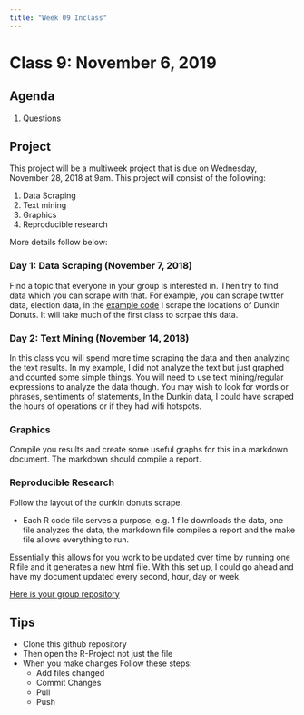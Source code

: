 ```yaml
---
title: "Week 09 Inclass"
---
```



#  Class 9:  November 6, 2019


## Agenda

1. Questions


## Project

This project will be a multiweek project that is due on Wednesday, November 28, 2018 at 9am. This project will consist of the following:

1. Data Scraping
2. Text mining 
3. Graphics
4. Reproducible research

More details follow below:


### Day 1: Data Scraping (November 7, 2018)

Find a topic that everyone in your group is interested in. Then try to find data which you can scrape with that. For example, you can scrape twitter data, election data, in the [example code](https://github.com/Sullivanstatistics/Dunkin_Scrape) I scrape the locations of Dunkin Donuts. It will take much of the first class to scrpae this data. 



### Day 2: Text Mining (November 14, 2018)

In this class you will spend more time scraping the data and then analyzing the text results. In my example, I did not analyze the text but just graphed and counted some simple things. You will need to use text mining/regular expressions to analyze the data though. You may wish to look for words or phrases, sentiments of statements, In the Dunkin data, I could have scraped the hours of operations or if they had wifi hotspots. 

### Graphics

Compile you results and create some useful graphs for this in a markdown document. The markdown should compile a report. 


### Reproducible Research

Follow the layout of the dunkin donuts scrape. 

- Each R code file serves a purpose, e.g. 1 file downloads the data, one file analyzes the data, the markdown file compiles a report and the make file allows everything to run.

Essentially this allows for you work to be updated over time by running one R file and it generates a new html file. With this set up, I could go ahead and have my document updated every second, hour, day or week. 




[Here is your group repository](https://classroom.github.com/g/ESQVWTjL)





## Tips

- Clone this github repository
- Then open the R-Project not just the file
- When you make changes Follow these steps:
    - Add files changed
    - Commit Changes
    - Pull 
    - Push
    
    